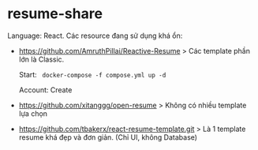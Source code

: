 # resume-share

Language: React.
Các resource đang sử dụng khá ổn: 
- https://github.com/AmruthPillai/Reactive-Resume > Các template phần lớn là Classic.
  
  Start: ` docker-compose -f compose.yml up -d`
  
  Account: Create
  
- https://github.com/xitanggg/open-resume > Không có nhiều template lựa chọn
- https://github.com/tbakerx/react-resume-template.git > Là 1 template resume khá đẹp và đơn giản. (Chỉ UI, không Database)
